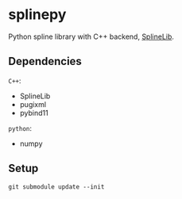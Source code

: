 # splinepy
Python spline library with C++ backend, [SplineLib](https://github.com/SplineLib/SplineLib).

## Dependencies
`C++`:  
- SplineLib
- pugixml
- pybind11

`python`:
- numpy

## Setup

```
git submodule update --init
```
